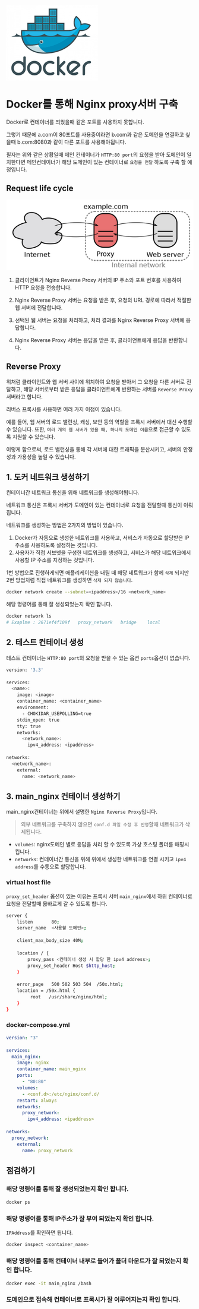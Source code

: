 ![](/study/assets/thumbnail_docker.png)

# Docker를 통해 Nginx proxy서버 구축
Docker로 컨테이너를 띄웠을때 같은 포트를 사용하지 못합니다.

그렇기 때문에 a.com이 80포트를 사용중이라면 b.com과 같은 도메인을 연결하고 싶을때 b.com:8080과 같이 다른 포트를 사용해야됩니다.

필자는 위와 같은 상황일때 메인 컨테이너가 `HTTP:80 port`의 요청을 받아 도메인이 일치한다면 메인컨테이너가 해당 도메인이 있는 컨테이너로 `요청을 전달` 하도록 구축 할 예정입니다.

## Request life cycle
![](/study/assets/content_docker_reverse_proxy_server.png)
1. 클라이언트가 Nginx Reverse Proxy 서버의 IP 주소와 포트 번호를 사용하여 HTTP 요청을 전송합니다.

2. Nginx Reverse Proxy 서버는 요청을 받은 후, 요청의 URL 경로에 따라서 적절한 웹 서버에 전달합니다.

3. 선택된 웹 서버는 요청을 처리하고, 처리 결과를 Nginx Reverse Proxy 서버에 응답합니다.

4. Nginx Reverse Proxy 서버는 응답을 받은 후, 클라이언트에게 응답을 반환합니다.

## Reverse Proxy
위처럼 클라이언트와 웹 서버 사이에 위치하여 요청을 받아서 그 요청을 다른 서버로 전달하고, 해당 서버로부터 받은 응답을 클라이언트에게 반환하는 서버를 `Reverse Proxy`서버라고 합니다.

리버스 프록시를 사용하면 여러 가지 이점이 있습니다.

예를 들어, 웹 서버의 로드 밸런싱, 캐싱, 보안 등의 역할을 프록시 서버에서 대신 수행할 수 있습니다. 또한, `여러 개의 웹 서버가 있을 때, 하나의 도메인 이름`으로 접근할 수 있도록 지원할 수 있습니다.

이렇게 함으로써, 로드 밸런싱을 통해 각 서버에 대한 트래픽을 분산시키고, 서버의 안정성과 가용성을 높일 수 있습니다.

## 1. 도커 네트워크 생성하기
컨테이너간 네트워크 통신을 위해 네트워크를 생성해야됩니다.

네트워크 통신은 프록시 서버가 도메인이 있는 컨테이너로 요청을 전달할때 통신이 이뤄집니다.

네트워크를 생성하는 방법은 2가지의 방법이 있습니다.

1. Docker가 자동으로 생성한 네트워크를 사용하고, 서비스가 자동으로 할당받은 IP 주소를 사용하도록 설정하는 것입니다.
2. 사용자가 직접 서브넷을 구성한 네트워크를 생성하고, 서비스가 해당 네트워크에서 사용할 IP 주소를 지정하는 것입니다.

1번 방법으로 진행하게되면 애플리케이션을 내릴 때 해당 네트워크가 함께 `삭제` 되지만 2번 방법처럼 직접 네트워크를 생성하면 `삭제 되지 않습니다`.

```bash
docker network create --subnet=<ipaddress>/16 <network_name>
```

해당 명령어를 통해 잘 생성되었는지 확인 합니다.
```bash
docker network ls
# Exaplme : 2671ef4f109f   proxy_network   bridge    local
```

## 2. 테스트 컨테이너 생성
테스트 컨테이너는 `HTTP:80 port`의 요청을 받을 수 있는 옵션 `ports`옵션이 없습니다.
```bash
version: '3.3'

services:
  <name>:
    image: <image>
    container_name: <container_name>
    environment:
      - CHOKIDAR_USEPOLLING=true
    stdin_open: true
    tty: true
    networks:
      <network_name>:
        ipv4_address: <ipaddress>

networks:
  <network_name>:
    external:
      name: <network_name>
```

## 3. main_nginx 컨테이너 생성하기
main_nginx컨테이너는 위에서 설명한 `Nginx Reverse Proxy`입니다.
> 외부 네트워크를 구축하지 않으면 `conf.d 파일 수정 후 반영`할때 네트워크가 삭제됩니다.

- `volumes`: nginx도메인 별로 응답을 처리 할 수 있도록 가상 호스팅 폴더를 매핑시킵니다.
- `networks`: 컨테이너간 통신을 위해 위에서 생성한 네트워크를 연결 시키고 `ipv4 address`를 수동으로 할당합니다.

### virtual host file
`proxy_set_header` 옵션이 있는 이유는 프록시 서버 `main_nginx`에서 하위 컨테이너로 요청을 전달할때 옳바르게 갈 수 있도록 합니다.

```bash
server {
    listen       80;
    server_name  <사용할 도메인>;

    client_max_body_size 40M;

    location / {
        proxy_pass <컨테이너 생성 시 할당 한 ipv4 address>;
        proxy_set_header Host $http_host;
    }

    error_page   500 502 503 504  /50x.html;
    location = /50x.html {
         root   /usr/share/nginx/html;
    }
}
```

### docker-compose.yml
```yml
version: "3"

services:
  main_nginx:
    image: nginx
    container_name: main_nginx
    ports:
      - "80:80"
    volumes:
      - <conf.d>:/etc/nginx/conf.d/
    restart: always
    networks:
      proxy_network:
        ipv4_address: <ipaddress>

networks:
  proxy_network:
    external:
      name: proxy_network
```

## 점검하기
### 해당 명령어를 통해 잘 생성되었는지 확인 합니다.
```bash
docker ps
```

### 해당 명령어를 통해 IP주소가 잘 부여 되었는지 확인 합니다.
`IPAddress`를 확인하면 됩니다.
```bash
docker inspect <container_name>
```

### 해당 명령어를 통해 컨테이너 내부로 들어가 폴더 마운트가 잘 되었는지 확인 합니다.
```bash
docker exec -it main_nginx /bash
```

### 도메인으로 접속해 컨테이너로 프록시가 잘 이루어지는지 확인 합니다.